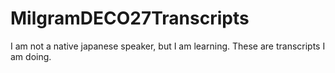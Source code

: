 # MilgramDECO27Transcripts
I am not a native japanese speaker, but I am learning. These are transcripts I am doing.
